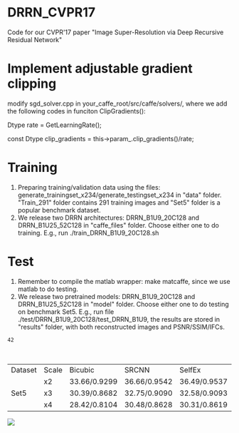 # DRRN_CVPR17
Code for our CVPR'17 paper "Image Super-Resolution via Deep Recursive Residual Network"

# Implement adjustable gradient clipping 
modify sgd_solver.cpp in your_caffe_root/src/caffe/solvers/, where we add the following codes in funciton ClipGradients():

Dtype rate = GetLearningRate();

const Dtype clip_gradients = this->param_.clip_gradients()/rate;

# Training
1. Preparing training/validation data using the files: generate_trainingset_x234/generate_testingset_x234 in "data" folder. "Train_291" folder contains 291 training images and "Set5" folder is a popular benchmark dataset.
2. We release two DRRN architectures: DRRN_B1U9_20C128 and DRRN_B1U25_52C128 in "caffe_files" folder. Choose either one to do training. E.g., run ./train_DRRN_B1U9_20C128.sh

# Test
1. Remember to compile the matlab wrapper: make matcaffe, since we use matlab to do testing.
2. We release two pretrained models: DRRN_B1U9_20C128 and DRRN_B1U25_52C128 in "model" folder. Choose either one to do testing on benchmark Set5. E.g., run file ./test/DRRN_B1U9_20C128/test_DRRN_B1U9, the results are stored in "results" folder, with both reconstructed images and PSNR/SSIM/IFCs.

```42```

<table align="center">
  <tr>
    <td> Dataset </td>
    <td> Scale </td>
    <td> Bicubic </td>
    <td> SRCNN </td>
    <td> SelfEx </td>
    <td> RFL </td>
    <td> VDSR </td>
    <td> DRCN </td>
    <td> DRRN_B1U9 </td>
    <td> DRRN_B1U25 </td>
  </tr>
  <tr>
    <td rowspan=3> Set5 </td>
    <td> x2 </td>
    <td> 33.66/0.9299 </td>
    <td> 36.66/0.9542 </td>
    <td> 36.49/0.9537 </td>
    <td> 36.54/0.9537 </td>
    <td> 37.53/0.9587 </td>
    <td> 37.63/0.9588 </td>
    <td> 37.66/0.9589 </td>
    <td><strong> 37.74/0.9591 </strong></td>
  </tr>
  <tr>
    <td> x3 </td>
    <td> 30.39/0.8682 </td>
    <td> 32.75/0.9090 </td>
    <td> 32.58/0.9093 </td>
    <td> 32.43/0.9057 </td>
    <td> 33.66/0.9213 </td>
    <td> 33.82/0.9226 </td>
    <td> 33.93/0.9234 </td>
    <td><strong> 34.03/0.9244 </strong></td>
  </tr>
  <tr>
    <td> x4 </td>
    <td> 28.42/0.8104 </td>
    <td> 30.48/0.8628 </td>
    <td> 30.31/0.8619 </td>
    <td> 30.14/0.8548 </td>
    <td> 31.35/0.8838 </td>
    <td> 31.53/0.8854 </td>
    <td> 31.58/0.8864 </td>
    <td><strong> 31.68/0.8888 </strong></td>
  </tr>  
</table>

![](figures/final.png) 

